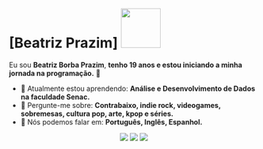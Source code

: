 # [Beatriz Prazim] <img src="https://i.pinimg.com/originals/66/36/d3/6636d37ba22a391c6353b1436a81f656.gif" width="80px">

Eu sou <strong>Beatriz Borba Prazim</strong>, <strong>tenho 19 anos e estou iniciando a minha jornada na programação.</strong> 👾

- 📖 Atualmente estou aprendendo: <strong>Análise e Desenvolvimento de Dados na faculdade Senac.</strong> 
- 🎸 Pergunte-me sobre: <strong>Contrabaixo, indie rock, videogames, sobremesas, cultura pop, arte, kpop e séries. </strong>
- 💬 Nós podemos falar em: <strong>Português, Inglês, Espanhol.</strong>

<div align="center">

  <a href="#" alt="Gmail">
    <img src="https://img.shields.io/badge/-Gmail-FF0000?style=flat-square&labelColor=FF0000&logo=gmail&logoColor=white&link=LINK-DO-SEU-EMAIL"/></a>

  <a href="#" alt="Linkedin">
    <img src="https://img.shields.io/badge/-Linkedin-0e76a8?style=flat-square&logo=Linkedin&logoColor=white&link=https://www.linkedin.com/in/beatriz-borba-prazim-30a64b355/" /></a>

  <a href="#" alt="Instagram">
    <img src="https://img.shields.io/badge/-Instagram-DF0174?style=flat-square&labelColor=DF0174&logo=instagram&logoColor=white&link=LINK-DO-SEU-INSTAGRAM"/></a>

</div>

